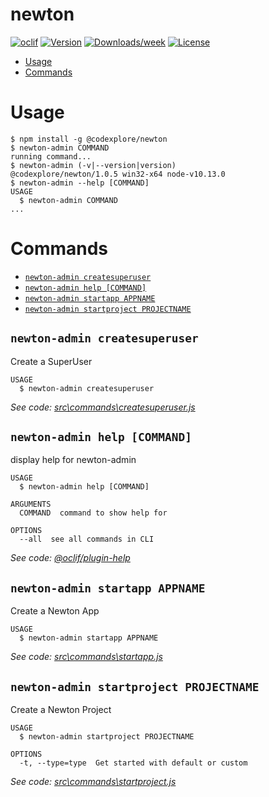 newton
======



[![oclif](https://img.shields.io/badge/cli-oclif-brightgreen.svg)](https://oclif.io)
[![Version](https://img.shields.io/npm/v/newton.svg)](https://npmjs.org/package/newton)
[![Downloads/week](https://img.shields.io/npm/dw/newton.svg)](https://npmjs.org/package/newton)
[![License](https://img.shields.io/npm/l/newton.svg)](https://github.com/tdsprogramming/newton/blob/master/package.json)

<!-- toc -->
* [Usage](#usage)
* [Commands](#commands)
<!-- tocstop -->
# Usage
<!-- usage -->
```sh-session
$ npm install -g @codexplore/newton
$ newton-admin COMMAND
running command...
$ newton-admin (-v|--version|version)
@codexplore/newton/1.0.5 win32-x64 node-v10.13.0
$ newton-admin --help [COMMAND]
USAGE
  $ newton-admin COMMAND
...
```
<!-- usagestop -->
# Commands
<!-- commands -->
* [`newton-admin createsuperuser`](#newton-admin-createsuperuser)
* [`newton-admin help [COMMAND]`](#newton-admin-help-command)
* [`newton-admin startapp APPNAME`](#newton-admin-startapp-appname)
* [`newton-admin startproject PROJECTNAME`](#newton-admin-startproject-projectname)

## `newton-admin createsuperuser`

Create a SuperUser

```
USAGE
  $ newton-admin createsuperuser
```

_See code: [src\commands\createsuperuser.js](https://github.com/codexplore-io/newton/blob/v1.0.5/src\commands\createsuperuser.js)_

## `newton-admin help [COMMAND]`

display help for newton-admin

```
USAGE
  $ newton-admin help [COMMAND]

ARGUMENTS
  COMMAND  command to show help for

OPTIONS
  --all  see all commands in CLI
```

_See code: [@oclif/plugin-help](https://github.com/oclif/plugin-help/blob/v2.2.1/src\commands\help.ts)_

## `newton-admin startapp APPNAME`

Create a Newton App

```
USAGE
  $ newton-admin startapp APPNAME
```

_See code: [src\commands\startapp.js](https://github.com/codexplore-io/newton/blob/v1.0.5/src\commands\startapp.js)_

## `newton-admin startproject PROJECTNAME`

Create a Newton Project

```
USAGE
  $ newton-admin startproject PROJECTNAME

OPTIONS
  -t, --type=type  Get started with default or custom
```

_See code: [src\commands\startproject.js](https://github.com/codexplore-io/newton/blob/v1.0.5/src\commands\startproject.js)_
<!-- commandsstop -->
